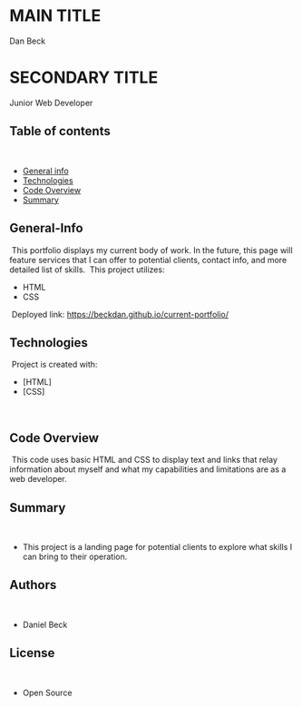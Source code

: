 # MAIN TITLE

Dan Beck 

# SECONDARY TITLE

Junior Web Developer
​
## Table of contents
​
- [General info](#General-Info)
- [Technologies](#Technologies)
- [Code Overview](#Code-Overview)
- [Summary](#Summary)
​
## General-Info
​
This portfolio displays my current body of work. In the future, this page will feature services that I can offer to potential clients, contact info, and more detailed list of skills. 
​
This project utilizes:
- HTML
- CSS

​
Deployed link: https://beckdan.github.io/current-portfolio/
​
## Technologies
​
Project is created with:
​
- [HTML]
- [CSS]

​
## Code Overview
​
This code uses basic HTML and CSS to display text and links that relay information about myself and what my capabilities and limitations are as a web developer. 
​
## Summary
​
- This project is a landing page for potential clients to explore what skills I can bring to their operation. 
​
​
## Authors
​
- Daniel Beck
​
## License
​
- Open Source
​
​
​
​
​
​